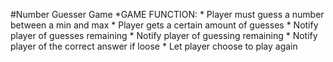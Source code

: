 #Number Guesser Game
*GAME FUNCTION:
    * Player must guess a number between a min and max
    * Player gets a certain amount of guesses
    * Notify player of guesses remaining
    * Notify player of guessing remaining
    * Notify player of the correct answer if loose
    * Let player choose to play again